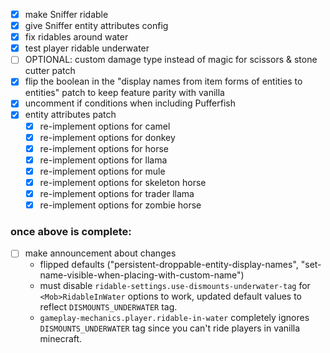 - [x] make Sniffer ridable
- [x] give Sniffer entity attributes config
- [x] fix ridables around water
- [x] test player ridable underwater
- [ ] OPTIONAL: custom damage type instead of magic for scissors & stone cutter patch
- [x] flip the boolean in the "display names from item forms of entities to entities" patch to keep feature parity with vanilla
- [x] uncomment if conditions when including Pufferfish
- [x] entity attributes patch
  - [x] re-implement options for camel
  - [x] re-implement options for donkey
  - [x] re-implement options for horse
  - [x] re-implement options for llama
  - [x] re-implement options for mule
  - [x] re-implement options for skeleton horse
  - [x] re-implement options for trader llama
  - [x] re-implement options for zombie horse

### once above is complete:
- [ ] make announcement about changes
  - flipped defaults ("persistent-droppable-entity-display-names", "set-name-visible-when-placing-with-custom-name")
  - must disable `ridable-settings.use-dismounts-underwater-tag` for `<Mob>RidableInWater` options to work, updated default values to reflect `DISMOUNTS_UNDERWATER` tag.
  - `gameplay-mechanics.player.ridable-in-water` completely ignores `DISMOUNTS_UNDERWATER` tag since you can't ride players in vanilla minecraft.
